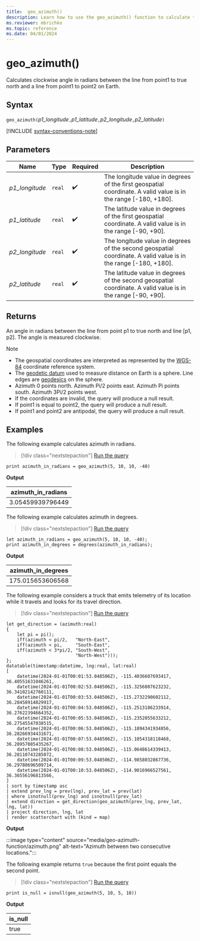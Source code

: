```yaml
---
title:  geo_azimuth()
description: Learn how to use the geo_azimuth() function to calculate the angle between the true north and a line on Earth.
ms.reviewer: mbrichko
ms.topic: reference
ms.date: 04/01/2024
---
```

# geo_azimuth()

Calculates clockwise angle in radians between the line from point1 to true north and a line from point1 to point2 on Earth.

## Syntax

`geo_azimuth(`*p1_longitude*`,`*p1_latitude*`,`*p2_longitude*`,`*p2_latitude*`)`

[!INCLUDE [syntax-conventions-note](../../includes/syntax-conventions-note.md)]

## Parameters

| Name | Type | Required | Description |
|--|--|--|--|
|*p1_longitude*| `real` |  :heavy_check_mark: | The longitude value in degrees of the first geospatial coordinate. A valid value is in the range [-180, +180].|
|*p1_latitude*| `real` |  :heavy_check_mark: | The latitude value in degrees of the first geospatial coordinate. A valid value is in the range [-90, +90].|
|*p2_longitude*| `real` |  :heavy_check_mark: | The longitude value in degrees of the second geospatial coordinate. A valid value is in the range [-180, +180].|
|*p2_latitude*| `real` |  :heavy_check_mark: | The latitude value in degrees of the second geospatial coordinate. A valid value is in the range [-90, +90].|

## Returns

An angle in radians between the line from point p1 to true north and line [p1, p2]. The angle is measured clockwise.

> [!NOTE]
>
> * The geospatial coordinates are interpreted as represented by the [WGS-84](https://earth-info.nga.mil/index.php?dir=wgs84&action=wgs84) coordinate reference system.
> * The [geodetic datum](https://en.wikipedia.org/wiki/Geodetic_datum) used to measure distance on Earth is a sphere. Line edges are [geodesics](https://en.wikipedia.org/wiki/Geodesic) on the sphere.
> * Azimuth 0 points north. Azimuth Pi/2 points east. Azimuth Pi points south. Azimuth 3Pi/2 points west.
> * If the coordinates are invalid, the query will produce a null result.
> * If point1 is equal to point2, the query will produce a null result.
> * If point1 and point2 are antipodal, the query will produce a null result.

## Examples

The following example calculates azimuth in radians.

> [!div class="nextstepaction"]
> <a href="https://dataexplorer.azure.com/clusters/help/databases/Samples?query=H4sIAAAAAAAAAysoyswrUUisyswtLcmIz8yLL0pMyUzMK1awVUhPzY%2BHSmiY6igYGkCwromBJgCWKj32NgAAAA%3D%3D" target="_blank">Run the query</a>
```kusto
print azimuth_in_radians = geo_azimuth(5, 10, 10, -40)
```

**Output**

|azimuth_in_radians|
|---|
|3.05459939796449|

The following example calculates azimuth in degrees.

> [!div class="nextstepaction"]
> <a href="https://dataexplorer.azure.com/clusters/help/databases/Samples?query=H4sIAAAAAAAAA8tJLVFIrMrMLS3JiM%2FMiy9KTMlMzCtWsFVIT82Ph0pomOooGBpAsK6JgaY1L1dBUWYeisaU1PSi1FSQRihLA9NUTWsA0SMJ2G4AAAA%3D" target="_blank">Run the query</a>
```kusto
let azimuth_in_radians = geo_azimuth(5, 10, 10, -40);
print azimuth_in_degrees = degrees(azimuth_in_radians);
```

**Output**

|azimuth_in_degrees|
|---|
|175.015653606568|

The following example considers a truck that emits telemetry of its location while it travels and looks for its travel direction.

> [!div class="nextstepaction"]
> <a href="https://dataexplorer.azure.com/clusters/help/databases/Samples?query=H4sIAAAAAAAAA4WUyW7bMBCG734KIiepkFMOlyHpNMdee2mBAi0Cg3GYWK28QGaaru%2FeX7LsdBFsyQd6%2BM83C8VpUhYPKc%2Fv6jYtcr1Zi2tRxO%2F16jEvZ22KTTn5MRF4Ggi3NXa3dVFe9ab6%2Fv4gFa9gf6kqWC%2FebNq8nL6Ou3xRjeo6FXRvN4%2BndPrFnjjo3qejbvwZ4va6skSKv64mdzHjvW1SkesVNuJqO4Mtdf8q0awf%2BhKxinko9mMf4aAplFRmKgm%2Fd1LOJM2svpTGW8kfykpMieylkZpZOg7akKuEZlisJdYkDSum6iRRjRC1suxBVBpvTwRaKjLKsSQ6Q9QjROW0UkEyILQnKm%2BsD2S8CgFpnySaMaIlTR4pakD2RCSsdDDMRlt1mmjHiPBC41hrdcjRWWOtcVJ7S%2FY0kUeI5INB53Aw3vJQteLuoIwmdmf66MaI0sLVE3nDfiAG66S3Xc18po9%2BhCjZeCaDNhrSA5FIOqMVdO5MH8N%2FRHMZvPUS3uycHqoOzksObGVwOKxTRJJjREnwZovzwOfcf4%2BMg6LAnrRlriY3k59ih%2Bsnbr%2BJ400TcbcQ2Ehfc1rfiW2bvsxx5boRgmWBJQLsrTEfrTGX8HlapjaJerfe5PVj0xQH51JEoP61732GOH9Osr8mW%2FGQNvNhvhyBzxn086AfBWVH27abT%2FB7xj3vY7dFpNSK3SLmnNrFMqL2pxpzq%2FhcI4drsYrb8je1JEbnXAUAAA%3D%3D" target="_blank">Run the query</a>
```kusto
let get_direction = (azimuth:real)
{
    let pi = pi();
    iff(azimuth < pi/2,   "North-East",
    iff(azimuth < pi,     "South-East",
    iff(azimuth < 3*pi/2, "South-West",
                          "North-West")));
};
datatable(timestamp:datetime, lng:real, lat:real)
[
    datetime(2024-01-01T00:01:53.048506Z), -115.4036607693417, 36.40551631046261,
    datetime(2024-01-01T00:02:53.048506Z), -115.3256807623232, 36.34102142760111,
    datetime(2024-01-01T00:03:53.048506Z), -115.2732290602112, 36.28458914829917,
    datetime(2024-01-01T00:04:53.048506Z), -115.2513186233914, 36.27622394664352,
    datetime(2024-01-01T00:05:53.048506Z), -115.2352055633212, 36.27545547038515,
    datetime(2024-01-01T00:06:53.048506Z), -115.1894341934856, 36.28266934431671,
    datetime(2024-01-01T00:07:53.048506Z), -115.1054318118468, 36.28957085435267,
    datetime(2024-01-01T00:08:53.048506Z), -115.0648614339413, 36.28110743285072,
    datetime(2024-01-01T00:09:53.048506Z), -114.9858032867736, 36.29780696509714,
    datetime(2024-01-01T00:10:53.048506Z), -114.9016966527561, 36.36556196813566,
]
| sort by timestamp asc 
| extend prev_lng = prev(lng), prev_lat = prev(lat)
| where isnotnull(prev_lng) and isnotnull(prev_lat)
| extend direction = get_direction(geo_azimuth(prev_lng, prev_lat, lng, lat))
| project direction, lng, lat
| render scatterchart with (kind = map)
```

**Output**

:::image type="content" source="media/geo-azimuth-function/azimuth.png" alt-text="Azimuth between two consecutive locations.":::

The following example returns `true` because the first point equals the second point.

> [!div class="nextstepaction"]
> <a href="https://dataexplorer.azure.com/clusters/help/databases/Samples?query=H4sIAAAAAAAAAysoyswrUcgsjs8rzclRsAWyQAyN9NT8%2BMSqzNzSkgwNUx0FQwMdBTClqQkAkB%2FPgDEAAAA%3D" target="_blank">Run the query</a>
```kusto
print is_null = isnull(geo_azimuth(5, 10, 5, 10))
```

**Output**

|is_null|
|---|
|true|
